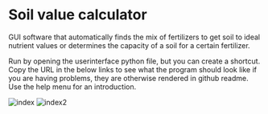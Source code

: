  #  Soil value calculator
 
 GUI software that automatically finds the mix of fertilizers to get soil to ideal nutrient values or determines the capacity of a soil for a certain fertilizer.
 
 Run by opening the userinterface python file, but you can create a shortcut.
 Copy the URL in the below links to see what the program should look like if you are having problems, they are otherwise rendered in github readme.
 Use the help menu for an introduction.

![index](https://user-images.githubusercontent.com/69740744/106995733-6fd60c00-6777-11eb-9f27-24a279baeecd.png)
![index2](https://user-images.githubusercontent.com/69740744/106995738-72386600-6777-11eb-9cba-3e7f8e4b6cbd.png)
